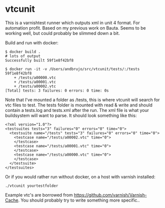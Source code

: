 # vtcunit
This is a varnishtest runner which outputs xml in unit 4 format. For automation profit.
Based on my previous work on Bauta.
Seems to be working well, but could probably be slimmed down a bit.

Build and run with docker:

```
$ docker build .
# lots of output
Successfully built 59f1e8f42bf8

$ docker run -it -v /Users/andbrujo/src/vtcunit/tests/:/tests 59f1e8f42bf8
    + /tests/a00000.vtc
    + /tests/a00001.vtc
    + /tests/a00002.vtc
[Total] tests: 3 failures: 0 errors: 0 time: 0s
```
Note that I've mounted a folder as /tests, this is where vtcunit will search for vtc files to test.
The tests folder is mounted with read & write and should contain a tests.log and tests.xml after the run.
The xml file is what your buildsystem will want to parse. It should look something like this:

```
<?xml version="1.0"?>
<testsuites tests="3" failures="0" errors="0" time="0">
  <testsuite name="/tests" tests="3" failures="0" errors="0" time="0">
    <testcase name="/tests/a00002.vtc" time="0">
    </testcase>
    <testcase name="/tests/a00001.vtc" time="0">
    </testcase>
    <testcase name="/tests/a00000.vtc" time="0">
    </testcase>
  </testsuite>
</testsuites>
```


Or if you would rather run without docker, on a host with varnish installed:

```
./vtcunit yourtestfolder
```

Example vtc's are borrowed from https://github.com/varnish/Varnish-Cache.
You should probably try to write something more specific..


